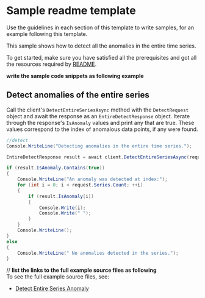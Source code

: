 # Sample readme template

Use the guidelines in each section of this template to write samples, for an example following this template.

This sample shows how to detect all the anomalies in the entire time series.

To get started, make sure you have satisfied all the prerequisites and got all the resources required by [README][README].

**write the sample code snippets as following example**

## Detect anomalies of the entire series

Call the client's `DetectEntireSeriesAsync` method with the `DetectRequest` object and await the response as an `EntireDetectResponse` object. Iterate through the response's `IsAnomaly` values and print any that are true. These values correspond to the index of anomalous data points, if any were found.

```C# Snippet:DetectEntireSeriesAnomaly
//detect
Console.WriteLine("Detecting anomalies in the entire time series.");

EntireDetectResponse result = await client.DetectEntireSeriesAsync(request).ConfigureAwait(false);

if (result.IsAnomaly.Contains(true))
{
    Console.WriteLine("An anomaly was detected at index:");
    for (int i = 0; i < request.Series.Count; ++i)
    {
        if (result.IsAnomaly[i])
        {
            Console.Write(i);
            Console.Write(" ");
        }
    }
    Console.WriteLine();
}
else
{
    Console.WriteLine(" No anomalies detected in the series.");
}
```

// **list the links to the full example source files as following**\
To see the full example source files, see:

* [Detect Entire Series Anomaly](https://github.com/Azure/azure-sdk-for-net/blob/main/sdk/anomalydetector/Azure.AI.AnomalyDetector/tests/samples/Sample1_DetectEntireSeriesAnomaly.cs)

[README]: https://github.com/Azure/azure-sdk-for-net/blob/main/sdk/anomalydetector/Azure.AI.AnomalyDetector/README.md
[SampleData]: https://github.com/Azure/azure-sdk-for-net/tree/main/sdk/anomalydetector/Azure.AI.AnomalyDetector/tests/samples/data/request-data.csv
